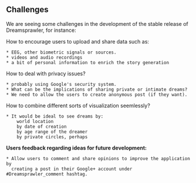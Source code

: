 ## Challenges

We are seeing some challenges in the development of the stable release of Dreamsprawler, for instance:

How to encourage users to upload and share data such as:

	* EEG, other biometric signals or sources.
	* videos and audio recordings
	* a bit of personal information to enrich the story generation


How to deal with privacy issues? 
	
	* probably using Google's security system.
	* What can be the implications of sharing private or intimate dreams?
	* We need to allow the users to create anonymous post (if they want).

How to combine different sorts of visualization seemlessly?
	
	* It would be ideal to see dreams by:
		world location
		by date of creation
		by age range of the dreamer
		by private circles, perhaps

**Users feedback regarding ideas for future development:**
	
	* Allow users to comment and share opinions to improve the application by
	  creating a post in their Google+ account under #Dreamsprawler_comment hashtag.

	

